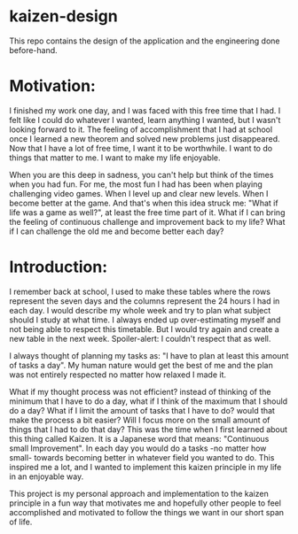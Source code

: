 # kaizen-design
This repo contains the design of the application and the engineering done before-hand.

# Motivation:
I finished my work one day, and I was faced with this free time that I had. I felt like I could do 
whatever I wanted, learn anything I wanted, but I wasn't looking forward to it. The feeling of
accomplishment that I had at school once I learned a new theorem and solved new problems just disappeared. Now that I have
a lot of free time, I want it to be worthwhile. I want to do things that matter to me. I want to make my life enjoyable.

When you are this deep in sadness, you can't help but think of the times when you had fun. For me, the most fun I had has been
when playing challenging video games. When I level up and clear new levels. When I become better at the game. And that's
when this idea struck me: "What if life was a game as well?", at least the free time part of it. What if I can bring the
feeling of continuous challenge and improvement back to my life? What if I can challenge the old me and become better each
day? 

# Introduction:
I remember back at school, I used to make these tables where the rows represent the seven days and the columns represent
the 24 hours I had in each day. I would describe my whole week and try to plan what subject should I study at what time.
I always ended up over-estimating myself and not being able to respect this timetable. But I would try again and create a
new table in the next week. Spoiler-alert: I couldn't respect that as well.

I always thought of planning my tasks as: "I have to plan at least this amount of tasks a day". My human nature would get
the best of me and the plan was not entirely respected no matter how relaxed I made it.

What if my thought process was not efficient? instead of thinking of the minimum that I have to do a day, what if I think
of the maximum that I should do a day? What if I limit the amount of tasks that I have to do? would that make the process
a bit easier? Will I focus more on the small amount of things that I had to do that day? This was the time when I first 
learned about this thing called Kaizen. It is a Japanese word that means: "Continuous small Improvement". In each day you
would do a tasks -no matter how small- towards becoming better in whatever field you wanted to do. This inspired me a lot,
and I wanted to implement this kaizen principle in my life in an enjoyable way.

This project is my personal approach and implementation to the kaizen principle in a fun way that motivates me and hopefully
other people to feel accomplished and motivated to follow the things we want in our short span of life.
